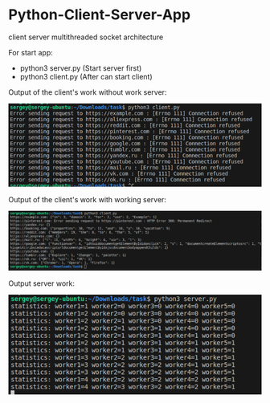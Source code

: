 # Python-Client-Server-App
client server multithreaded socket architecture

For start app:
- python3 server.py (Start server first)
- python3 client.py (After can start client)

Output of the client's work without work server:

![Screen Error Client](./img/1.png)

Output of the client's work with working server:

![Screen Error Client](./img/3.png)

Output server work:

![Screen Error Client](./img/2.png)